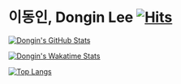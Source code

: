 # 이동인, Dongin Lee [![Hits](https://hits.seeyoufarm.com/api/count/incr/badge.svg?url=https%3A%2F%2Fgithub.com%2Fkimleedi&count_bg=%2379C83D&title_bg=%23555555&icon=github.svg&icon_color=%23E7E7E7&title=hits&edge_flat=false)](https://hits.seeyoufarm.com)

[![Dongin's GitHub Stats](https://github-readme-stats.vercel.app/api?username=kimleedi&hide=stars&count_private=true&include_all_commits=true&show_icons=true&custom_title=Dongin's%20GitHub%20Stats)](https://github.com/anuraghazra/github-readme-stats)

[![Dongin's Wakatime Stats](https://github-readme-stats-jaewoook.vercel.app/api/wakatime?username=kimleedi&layout=compact)](https://github.com/anuraghazra/github-readme-stats)

[![Top Langs](https://github-readme-stats.vercel.app/api/top-langs/?username=kimleedi&layout=compact)](https://github.com/anuraghazra/github-readme-stats)